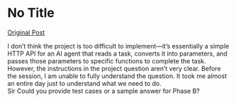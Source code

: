 # No Title

[Original Post](https://discourse.onlinedegree.iitm.ac.in/t/164277/619)

<p>I don’t think the project is too difficult to implement—it’s essentially a simple HTTP API for an AI agent that reads a task, converts it into parameters, and passes those parameters to specific functions to complete the task. However, the instructions in the project question aren’t very clear. Before the session, I am unable to fully understand the question. It took me almost an entire day just to understand what we need to do.<br>
Sir Could you provide test cases or a sample answer for Phase B?</p>